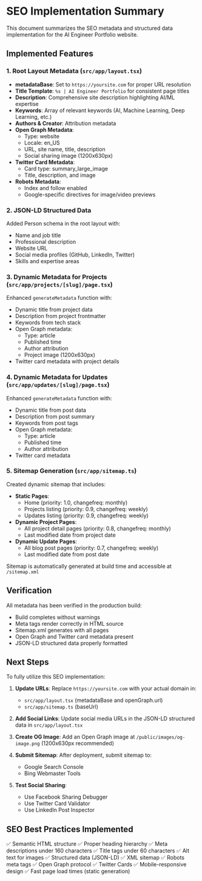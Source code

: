 # SEO Implementation Summary

This document summarizes the SEO metadata and structured data implementation for the AI Engineer Portfolio website.

## Implemented Features

### 1. Root Layout Metadata (`src/app/layout.tsx`)

- **metadataBase**: Set to `https://yoursite.com` for proper URL resolution
- **Title Template**: `%s | AI Engineer Portfolio` for consistent page titles
- **Description**: Comprehensive site description highlighting AI/ML expertise
- **Keywords**: Array of relevant keywords (AI, Machine Learning, Deep Learning, etc.)
- **Authors & Creator**: Attribution metadata
- **Open Graph Metadata**:
  - Type: website
  - Locale: en_US
  - URL, site name, title, description
  - Social sharing image (1200x630px)
- **Twitter Card Metadata**:
  - Card type: summary_large_image
  - Title, description, and image
- **Robots Metadata**:
  - Index and follow enabled
  - Google-specific directives for image/video previews

### 2. JSON-LD Structured Data

Added Person schema in the root layout with:
- Name and job title
- Professional description
- Website URL
- Social media profiles (GitHub, LinkedIn, Twitter)
- Skills and expertise areas

### 3. Dynamic Metadata for Projects (`src/app/projects/[slug]/page.tsx`)

Enhanced `generateMetadata` function with:
- Dynamic title from project data
- Description from project frontmatter
- Keywords from tech stack
- Open Graph metadata:
  - Type: article
  - Published time
  - Author attribution
  - Project image (1200x630px)
- Twitter card metadata with project details

### 4. Dynamic Metadata for Updates (`src/app/updates/[slug]/page.tsx`)

Enhanced `generateMetadata` function with:
- Dynamic title from post data
- Description from post summary
- Keywords from post tags
- Open Graph metadata:
  - Type: article
  - Published time
  - Author attribution
- Twitter card metadata

### 5. Sitemap Generation (`src/app/sitemap.ts`)

Created dynamic sitemap that includes:
- **Static Pages**:
  - Home (priority: 1.0, changefreq: monthly)
  - Projects listing (priority: 0.9, changefreq: weekly)
  - Updates listing (priority: 0.9, changefreq: weekly)
- **Dynamic Project Pages**:
  - All project detail pages (priority: 0.8, changefreq: monthly)
  - Last modified date from project date
- **Dynamic Update Pages**:
  - All blog post pages (priority: 0.7, changefreq: weekly)
  - Last modified date from post date

Sitemap is automatically generated at build time and accessible at `/sitemap.xml`

## Verification

All metadata has been verified in the production build:
- Build completes without warnings
- Meta tags render correctly in HTML source
- Sitemap.xml generates with all pages
- Open Graph and Twitter card metadata present
- JSON-LD structured data properly formatted

## Next Steps

To fully utilize this SEO implementation:

1. **Update URLs**: Replace `https://yoursite.com` with your actual domain in:
   - `src/app/layout.tsx` (metadataBase and openGraph.url)
   - `src/app/sitemap.ts` (baseUrl)

2. **Add Social Links**: Update social media URLs in the JSON-LD structured data in `src/app/layout.tsx`

3. **Create OG Image**: Add an Open Graph image at `/public/images/og-image.png` (1200x630px recommended)

4. **Submit Sitemap**: After deployment, submit sitemap to:
   - Google Search Console
   - Bing Webmaster Tools

5. **Test Social Sharing**:
   - Use Facebook Sharing Debugger
   - Use Twitter Card Validator
   - Use LinkedIn Post Inspector

## SEO Best Practices Implemented

✅ Semantic HTML structure
✅ Proper heading hierarchy
✅ Meta descriptions under 160 characters
✅ Title tags under 60 characters
✅ Alt text for images
✅ Structured data (JSON-LD)
✅ XML sitemap
✅ Robots meta tags
✅ Open Graph protocol
✅ Twitter Cards
✅ Mobile-responsive design
✅ Fast page load times (static generation)
